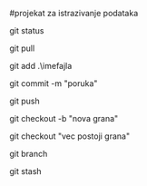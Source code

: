 #projekat za istrazivanje podataka

git status

git pull

git add .\imefajla

git commit -m "poruka"

 git push

 git checkout -b "nova grana"

 git checkout "vec postoji grana"

 git branch

 git stash